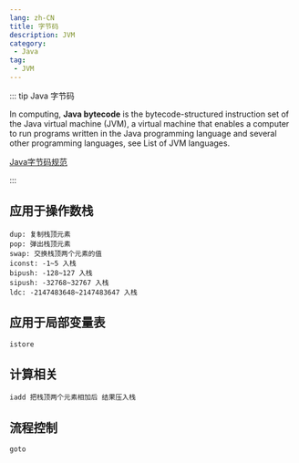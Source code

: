 ```yaml
---
lang: zh-CN
title: 字节码
description: JVM
category: 
 - Java
tag:
 - JVM
---
```


::: tip Java 字节码

In computing, **Java bytecode** is the bytecode-structured instruction set of the Java virtual machine (JVM), a virtual machine that enables a computer to run programs written in the Java programming language and several other programming languages, see List of JVM languages.

[Java字节码规范](https://docs.oracle.com/javase/specs/jvms/se10/html/jvms-6.html#jvms-6.5)

:::

## **应用于操作数栈**

```
dup: 复制栈顶元素
pop: 弹出栈顶元素
swap: 交换栈顶两个元素的值
iconst: -1~5 入栈
bipush: -128~127 入栈
sipush: -32768~32767 入栈
ldc: -2147483648~2147483647 入栈
```

## **应用于局部变量表**

```
istore
```

## 计算相关

```
iadd 把栈顶两个元素相加后 结果压入栈
```

## 流程控制

```
goto
```

